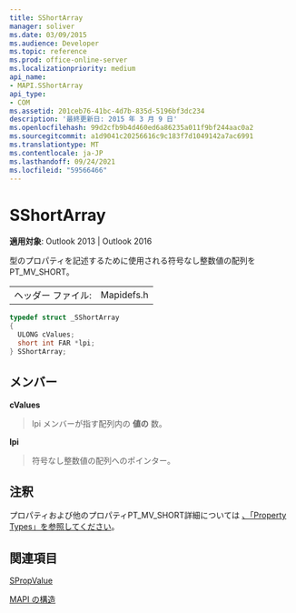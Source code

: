 ```yaml
---
title: SShortArray
manager: soliver
ms.date: 03/09/2015
ms.audience: Developer
ms.topic: reference
ms.prod: office-online-server
ms.localizationpriority: medium
api_name:
- MAPI.SShortArray
api_type:
- COM
ms.assetid: 201ceb76-41bc-4d7b-835d-5196bf3dc234
description: '最終更新日: 2015 年 3 月 9 日'
ms.openlocfilehash: 99d2cfb9b4d460ed6a86235a011f9bf244aac0a2
ms.sourcegitcommit: a1d9041c20256616c9c183f7d1049142a7ac6991
ms.translationtype: MT
ms.contentlocale: ja-JP
ms.lasthandoff: 09/24/2021
ms.locfileid: "59566466"
---
```

# <a name="sshortarray"></a>SShortArray

  
  
**適用対象**: Outlook 2013 | Outlook 2016 
  
型のプロパティを記述するために使用される符号なし整数値の配列をPT_MV_SHORT。
  
|||
|:-----|:-----|
|ヘッダー ファイル:  <br/> |Mapidefs.h  <br/> |
   
```cpp
typedef struct _SShortArray
{
  ULONG cValues;
  short int FAR *lpi;
} SShortArray;

```

## <a name="members"></a>メンバー

 **cValues**
  
> lpi メンバーが指す配列内の **値の** 数。 
    
 **lpi**
  
> 符号なし整数値の配列へのポインター。
    
## <a name="remarks"></a>注釈

プロパティおよび他のプロパティPT_MV_SHORT詳細については [、「Property Types」を参照してください](property-types.md)。 
  
## <a name="see-also"></a>関連項目



[SPropValue](spropvalue.md)


[MAPI の構造](mapi-structures.md)

